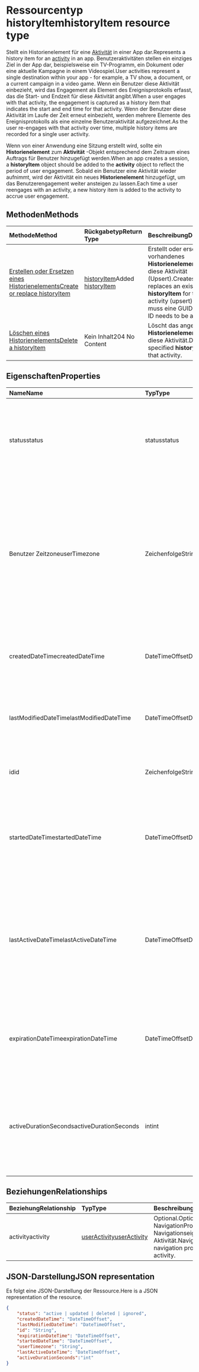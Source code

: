 # <a name="historyitem-resource-type"></a><span data-ttu-id="cd62a-101">Ressourcentyp historyItem</span><span class="sxs-lookup"><span data-stu-id="cd62a-101">historyItem resource type</span></span>

<span data-ttu-id="cd62a-102">Stellt ein Historienelement für eine [ Aktivität](projectrome_activity.md) in einer App dar.</span><span class="sxs-lookup"><span data-stu-id="cd62a-102">Represents a history item for an [activity](projectrome_activity.md) in an app.</span></span> <span data-ttu-id="cd62a-103">Benutzeraktivitäten stellen ein einziges Ziel in der App dar, beispielsweise ein TV-Programm, ein Dokument oder eine aktuelle Kampagne in einem Videospiel.</span><span class="sxs-lookup"><span data-stu-id="cd62a-103">User activities represent a single destination within your app - for example, a TV show, a document, or a current campaign in a video game.</span></span> <span data-ttu-id="cd62a-104">Wenn ein Benutzer diese Aktivität einbezieht, wird das Engagement als Element des Ereignisprotokolls erfasst, das die Start- und Endzeit für diese Aktivität angibt.</span><span class="sxs-lookup"><span data-stu-id="cd62a-104">When a user engages with that activity, the engagement is captured as a history item that indicates the start and end time for that activity.</span></span> <span data-ttu-id="cd62a-105">Wenn der Benutzer diese Aktivität im Laufe der Zeit erneut einbezieht, werden mehrere Elemente des Ereignisprotokolls als eine einzelne Benutzeraktivität aufgezeichnet.</span><span class="sxs-lookup"><span data-stu-id="cd62a-105">As the user re-engages with that activity over time, multiple history items are recorded for a single user activity.</span></span>

<span data-ttu-id="cd62a-106">Wenn von einer Anwendung eine Sitzung erstellt wird, sollte ein **Historienelement** zum **Aktivität** -Objekt entsprechend dem Zeitraum eines Auftrags für Benutzer hinzugefügt werden.</span><span class="sxs-lookup"><span data-stu-id="cd62a-106">When an app creates a session, a **historyItem** object should be added to the **activity** object to reflect the period of user engagement.</span></span> <span data-ttu-id="cd62a-107">Sobald ein Benutzer eine Aktivität wieder aufnimmt, wird der Aktivität ein neues **Historienelement** hinzugefügt, um das Benutzerengagement weiter ansteigen zu lassen.</span><span class="sxs-lookup"><span data-stu-id="cd62a-107">Each time a user reengages with an activity, a new history item is added to the activity to accrue user engagement.</span></span>

## <a name="methods"></a><span data-ttu-id="cd62a-108">Methoden</span><span class="sxs-lookup"><span data-stu-id="cd62a-108">Methods</span></span>

|<span data-ttu-id="cd62a-109">Methode</span><span class="sxs-lookup"><span data-stu-id="cd62a-109">Method</span></span> | <span data-ttu-id="cd62a-110">Rückgabetyp</span><span class="sxs-lookup"><span data-stu-id="cd62a-110">Return Type</span></span> | <span data-ttu-id="cd62a-111">Beschreibung</span><span class="sxs-lookup"><span data-stu-id="cd62a-111">Description</span></span>|
|:------|:------------|:-----------|
|[<span data-ttu-id="cd62a-112">Erstellen oder Ersetzen eines Historienelements</span><span class="sxs-lookup"><span data-stu-id="cd62a-112">Create or replace historyItem</span></span>](../api/projectrome_put_historyitem.md) | <span data-ttu-id="cd62a-113">[historyItem](projectrome_historyitem.md)</span><span class="sxs-lookup"><span data-stu-id="cd62a-113">Added [historyItem](projectrome_historyitem.md)</span></span> | <span data-ttu-id="cd62a-114">Erstellt oder ersetzt ein vorhandenes **Historienelement** für diese Aktivität (Upsert).</span><span class="sxs-lookup"><span data-stu-id="cd62a-114">Creates or replaces an existing **historyItem** for that activity (upsert).</span></span> <span data-ttu-id="cd62a-115">Die ID muss eine GUID sein.</span><span class="sxs-lookup"><span data-stu-id="cd62a-115">The ID needs to be a GUID.</span></span>|
|[<span data-ttu-id="cd62a-116">Löschen eines Historienelements</span><span class="sxs-lookup"><span data-stu-id="cd62a-116">Delete a historyItem</span></span>](../api/projectrome_delete_historyitem.md) | <span data-ttu-id="cd62a-117">Kein Inhalt</span><span class="sxs-lookup"><span data-stu-id="cd62a-117">204 No Content</span></span> | <span data-ttu-id="cd62a-118">Löscht das angegebene **Historienelement** für diese Aktivität.</span><span class="sxs-lookup"><span data-stu-id="cd62a-118">Deletes the specified **historyItem** for that activity.</span></span>|

## <a name="properties"></a><span data-ttu-id="cd62a-119">Eigenschaften</span><span class="sxs-lookup"><span data-stu-id="cd62a-119">Properties</span></span>

|<span data-ttu-id="cd62a-120">Name</span><span class="sxs-lookup"><span data-stu-id="cd62a-120">Name</span></span> | <span data-ttu-id="cd62a-121">Typ</span><span class="sxs-lookup"><span data-stu-id="cd62a-121">Type</span></span> | <span data-ttu-id="cd62a-122">Beschreibung</span><span class="sxs-lookup"><span data-stu-id="cd62a-122">Description</span></span>|
|:----|:-----|:-----------|
|<span data-ttu-id="cd62a-123">status</span><span class="sxs-lookup"><span data-stu-id="cd62a-123">status</span></span> | <span data-ttu-id="cd62a-124">status</span><span class="sxs-lookup"><span data-stu-id="cd62a-124">status</span></span> | <span data-ttu-id="cd62a-125">Vom Server festgelegt.</span><span class="sxs-lookup"><span data-stu-id="cd62a-125">Provided by the server.</span></span> <span data-ttu-id="cd62a-126">Ein Statuscode, der dazu verwendet wird, um gültige Objekte identifizieren.</span><span class="sxs-lookup"><span data-stu-id="cd62a-126">A status code used to identify valid objects.</span></span> <span data-ttu-id="cd62a-127">Werte: aktiv, aktualisiert, gelöscht, ignoriert.</span><span class="sxs-lookup"><span data-stu-id="cd62a-127">Values: active, updated, deleted, ignored.</span></span>|
|<span data-ttu-id="cd62a-128">Benutzer Zeitzone</span><span class="sxs-lookup"><span data-stu-id="cd62a-128">userTimezone</span></span> | <span data-ttu-id="cd62a-129">Zeichenfolge</span><span class="sxs-lookup"><span data-stu-id="cd62a-129">String</span></span> | <span data-ttu-id="cd62a-130">Optional.</span><span class="sxs-lookup"><span data-stu-id="cd62a-130">Optional.</span></span> <span data-ttu-id="cd62a-131">Die Zeitzone, in der das Gerät des Benutzers zum Zeitpunkt der Erstellung der Aktivität verwendet wurde.</span><span class="sxs-lookup"><span data-stu-id="cd62a-131">The timezone in which the user's device used to generate the activity was located at activity creation time.</span></span> <span data-ttu-id="cd62a-132">Werte, die zur Unterstützung der plattformübergreifenden Darstellung als Olson-IDs angegeben werden.</span><span class="sxs-lookup"><span data-stu-id="cd62a-132">Values supplied as Olson IDs in order to support cross-platform representation.</span></span>|
|<span data-ttu-id="cd62a-133">createdDateTime</span><span class="sxs-lookup"><span data-stu-id="cd62a-133">createdDateTime</span></span> | <span data-ttu-id="cd62a-134">DateTimeOffset</span><span class="sxs-lookup"><span data-stu-id="cd62a-134">DateTimeOffset</span></span> | <span data-ttu-id="cd62a-135">Vom Server festgelegt.</span><span class="sxs-lookup"><span data-stu-id="cd62a-135">Provided by the server.</span></span> <span data-ttu-id="cd62a-136">DateTime in UTC, als das Objekt auf dem Server erstellt wurde.</span><span class="sxs-lookup"><span data-stu-id="cd62a-136">DateTime in UTC when the object was created on the server.</span></span>|
|<span data-ttu-id="cd62a-137">lastModifiedDateTime</span><span class="sxs-lookup"><span data-stu-id="cd62a-137">lastModifiedDateTime</span></span> | <span data-ttu-id="cd62a-138">DateTimeOffset</span><span class="sxs-lookup"><span data-stu-id="cd62a-138">DateTimeOffset</span></span> | <span data-ttu-id="cd62a-139">Vom Server festgelegt.</span><span class="sxs-lookup"><span data-stu-id="cd62a-139">Provided by the server.</span></span> <span data-ttu-id="cd62a-140">DateTime in UTC, als das Objekt auf dem Server geändert wurde.</span><span class="sxs-lookup"><span data-stu-id="cd62a-140">DateTime in UTC when the object was modified on the server.</span></span>|
|<span data-ttu-id="cd62a-141">id</span><span class="sxs-lookup"><span data-stu-id="cd62a-141">id</span></span> | <span data-ttu-id="cd62a-142">Zeichenfolge</span><span class="sxs-lookup"><span data-stu-id="cd62a-142">String</span></span> | <span data-ttu-id="cd62a-143">Erforderlich.</span><span class="sxs-lookup"><span data-stu-id="cd62a-143">Required.</span></span> <span data-ttu-id="cd62a-144">Vom Client festgelegte GUID für das **historyItem** -Objekt.</span><span class="sxs-lookup"><span data-stu-id="cd62a-144">Client-set GUID for the **historyItem** object.</span></span>|
|<span data-ttu-id="cd62a-145">startedDateTime</span><span class="sxs-lookup"><span data-stu-id="cd62a-145">startedDateTime</span></span> | <span data-ttu-id="cd62a-146">DateTimeOffset</span><span class="sxs-lookup"><span data-stu-id="cd62a-146">DateTimeOffset</span></span> | <span data-ttu-id="cd62a-147">Erforderlich.</span><span class="sxs-lookup"><span data-stu-id="cd62a-147">Required.</span></span> <span data-ttu-id="cd62a-148">UTC-DateTime zum Beginn des**historyItem** (Aktivitätssitzung).</span><span class="sxs-lookup"><span data-stu-id="cd62a-148">UTC DateTime when the **historyItem** (activity session) was started.</span></span> <span data-ttu-id="cd62a-149">Erforderlich für den Timeline-Verlauf.</span><span class="sxs-lookup"><span data-stu-id="cd62a-149">Required for timeline history.</span></span>|
|<span data-ttu-id="cd62a-150">lastActiveDateTime</span><span class="sxs-lookup"><span data-stu-id="cd62a-150">lastActiveDateTime</span></span> | <span data-ttu-id="cd62a-151">DateTimeOffset</span><span class="sxs-lookup"><span data-stu-id="cd62a-151">DateTimeOffset</span></span> | <span data-ttu-id="cd62a-152">Optional.</span><span class="sxs-lookup"><span data-stu-id="cd62a-152">Optional.</span></span> <span data-ttu-id="cd62a-153">UTC-DateTime beim letzten mal, als **Historienelement** (Aktivitätssitzung) als aktiv oder fertig verstanden wurden - bei null sollte der**Historienelement** Status laufend sein.</span><span class="sxs-lookup"><span data-stu-id="cd62a-153">UTC DateTime when the **historyItem** (activity session) was last understood as active or finished - if null, **historyItem** status should be Ongoing.</span></span>|
|<span data-ttu-id="cd62a-154">expirationDateTime</span><span class="sxs-lookup"><span data-stu-id="cd62a-154">expirationDateTime</span></span> | <span data-ttu-id="cd62a-155">DateTimeOffset</span><span class="sxs-lookup"><span data-stu-id="cd62a-155">DateTimeOffset</span></span> | <span data-ttu-id="cd62a-156">Optional.</span><span class="sxs-lookup"><span data-stu-id="cd62a-156">Optional.</span></span> <span data-ttu-id="cd62a-157">UTC-DateTime, wenn das **Historienelement** endgültig gelöscht wird.</span><span class="sxs-lookup"><span data-stu-id="cd62a-157">UTC DateTime when the **historyItem** will undergo hard-delete.</span></span> <span data-ttu-id="cd62a-158">Kann vom Client festgelegt werden.</span><span class="sxs-lookup"><span data-stu-id="cd62a-158">Can be set by the client.</span></span>|
|<span data-ttu-id="cd62a-159">activeDurationSeconds</span><span class="sxs-lookup"><span data-stu-id="cd62a-159">activeDurationSeconds</span></span> | <span data-ttu-id="cd62a-160">int</span><span class="sxs-lookup"><span data-stu-id="cd62a-160">int</span></span> | <span data-ttu-id="cd62a-161">Optional.</span><span class="sxs-lookup"><span data-stu-id="cd62a-161">Optional.</span></span> <span data-ttu-id="cd62a-162">Die Dauer des Engagements aktiver Benutzer.</span><span class="sxs-lookup"><span data-stu-id="cd62a-162">The duration of active user engagement.</span></span> <span data-ttu-id="cd62a-163">Wenn nichts angegeben wurde, erfolgt die Berechnung durch **StartedDateTime** und **LastActiveDateTime**.</span><span class="sxs-lookup"><span data-stu-id="cd62a-163">if not supplied, this is calculated from the **startedDateTime** and **lastActiveDateTime**.</span></span>|

## <a name="relationships"></a><span data-ttu-id="cd62a-164">Beziehungen</span><span class="sxs-lookup"><span data-stu-id="cd62a-164">Relationships</span></span>

|<span data-ttu-id="cd62a-165">Beziehung</span><span class="sxs-lookup"><span data-stu-id="cd62a-165">Relationship</span></span> | <span data-ttu-id="cd62a-166">Typ</span><span class="sxs-lookup"><span data-stu-id="cd62a-166">Type</span></span> | <span data-ttu-id="cd62a-167">Beschreibung</span><span class="sxs-lookup"><span data-stu-id="cd62a-167">Description</span></span>|
|:------------|:-----|:-----------|
|<span data-ttu-id="cd62a-168">activity</span><span class="sxs-lookup"><span data-stu-id="cd62a-168">activity</span></span>| [<span data-ttu-id="cd62a-169">userActivity</span><span class="sxs-lookup"><span data-stu-id="cd62a-169">userActivity</span></span>](../resources/projectrome_activity.md) | <span data-ttu-id="cd62a-170">Optional.</span><span class="sxs-lookup"><span data-stu-id="cd62a-170">Optional.</span></span> <span data-ttu-id="cd62a-171">NavigationProperty/Kapselung; Navigationseigenschaft der zugeordneten Aktivität.</span><span class="sxs-lookup"><span data-stu-id="cd62a-171">NavigationProperty/Containment; navigation property to the associated activity.</span></span>|

## <a name="json-representation"></a><span data-ttu-id="cd62a-172">JSON-Darstellung</span><span class="sxs-lookup"><span data-stu-id="cd62a-172">JSON representation</span></span>

<span data-ttu-id="cd62a-173">Es folgt eine JSON-Darstellung der Ressource.</span><span class="sxs-lookup"><span data-stu-id="cd62a-173">Here is a JSON representation of the resource.</span></span>

<!-- {
  "blockType": "resource",
  "optionalProperties": [
    "userTimezone",
    "lastActiveDateTime",
    "activeDurationSeconds"
  ],
  "baseType": "microsoft.graph.entity",
  "@odata.type": "microsoft.graph.activityHistoryItem",
  "@odata.annotations": [
    {
      "capabilities": {
        "skippable": false,
        "countable": false,
        "selectable": false
      }
    }
  ]
}-->

```json
{
    "status": "active | updated | deleted | ignored",
    "createdDateTime": "DateTimeOffset",
    "lastModifiedDateTime": "DateTimeOffset",
    "id": "String",
    "expirationDateTime": "DateTimeOffset",
    "startedDateTime": "DateTimeOffset",
    "userTimezone": "String",
    "lastActiveDateTime": "DateTimeOffset",
    "activeDurationSeconds":"int"
}
```

<!-- uuid: 8fcb5dbc-d5aa-4681-8e31-b001d5168d79
2017-06-07 14:57:30 UTC -->
<!-- {
  "type": "#page.annotation",
  "description": "historyitem resource",
  "keywords": "",
  "section": "documentation",
  "tocPath": ""
}-->

